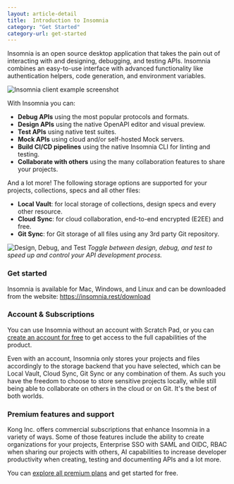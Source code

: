 ```yaml
---
layout: article-detail
title:  Introduction to Insomnia
category: "Get Started"
category-url: get-started
---
```


<!--For rework: This page should contain info about Insomnia for those new to it. Tour of the UI and what things are called like Postman's (https://learning.postman.com/docs/getting-started/basics/navigating-postman/). Add a table of features with links to the docs about them (similar to https://docs.konghq.com/gateway/3.7.x/#features).


Proposed outline:

## Introduction to Insomnia

## Navigating Insomnia

add UI screenshot here with boxes around items and a table that references the box numbers and explains what the part of the UI is called and what it does

## Features

| Feature | Free | Enterprise |
| Name of first feature | No | Yes |  -->

Insomnia is an open source desktop application that takes the pain out of interacting with and designing, debugging, and testing APIs. Insomnia combines an easy-to-use interface with advanced functionality like authentication helpers, code generation, and environment variables.

![Insomnia client example screenshot](/assets/images/entry-page.png)

With Insomnia you can:

- **Debug APIs** using the most popular protocols and formats.
- **Design APIs** using the native OpenAPI editor and visual preview.
- **Test APIs** using native test suites.
- **Mock APIs** using cloud and/or self-hosted Mock servers.
- **Build CI/CD pipelines** using the native Insomnia CLI for linting and testing.
- **Collaborate with others**  using the many collaboration features to share your projects.

And a lot more! The following storage options are supported for your projects, collections, specs and all other files:

- **Local Vault**: for local storage of collections, design specs and every other resource.
- **Cloud Sync**: for cloud collaboration, end-to-end encrypted (E2EE) and free.
- **Git Sync**: for Git storage of all files using any 3rd party Git repository.

![Design, Debug, and Test](/assets/images/design-debug-test.png)
_Toggle between design, debug, and test to speed up and control your API development process._

### Get started

Insomnia is available for Mac, Windows, and Linux and can be downloaded from the website: <https://insomnia.rest/download>

### Account & Subscriptions

You can use Insomnia without an account with Scratch Pad, or you can [create an account for free](https://insomnia.rest/pricing) to get access to the full capabilities of the product.

Even with an account, Insomnia only stores your projects and files accordingly to the storage backend that you have selected, which can be Local Vault, Cloud Sync, Git Sync or any combination of them. As such you have the freedom to choose to store sensitive projects locally, while still being able to collaborate on others in the cloud or on Git. It's the best of both worlds.

### Premium features and support

Kong Inc. offers commercial subscriptions that enhance Insomnia in a variety of ways. Some of those features include the ability to create organizations for your projects, Enterprise SSO with SAML and OIDC, RBAC when sharing our projects with others, AI capabilities to increase developer productivity when creating, testing and documenting APIs and a lot more.

You can [explore all premium plans](https://insomnia.rest/pricing) and get started for free.
